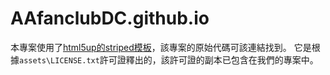 # AAfanclubDC.github.io

本專案使用了[html5up的striped模板](https://html5up.net/striped)，該專案的原始代碼可該連結找到。
它是根據`assets\LICENSE.txt`許可證釋出的，該許可證的副本已包含在我們的專案中。